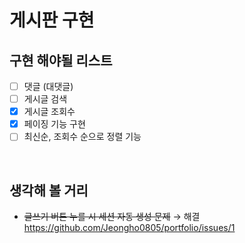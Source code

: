 # 게시판 구현


## 구현 해야될 리스트
- [ ] 댓글 (대댓글)
- [ ] 게시글 검색
- [x] 게시글 조회수
- [x] 페이징 기능 구현 
- [ ] 최신순, 조회수 순으로 정렬 기능    
</br>

## 생각해 볼 거리
* ~~글쓰기 버튼 누를 시 세션 자동 생성 문제~~  &rightarrow; 해결 https://github.com/Jeongho0805/portfolio/issues/1


